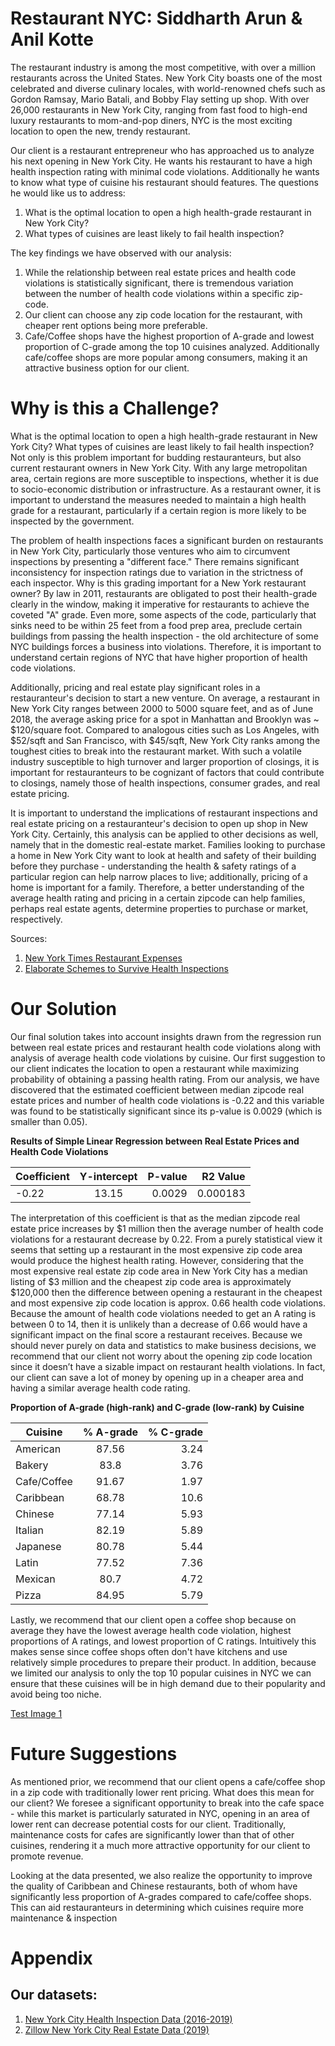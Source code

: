 # Restaurant NYC: Siddharth Arun & Anil Kotte 

The restaurant industry is among the most competitive, with over a million restaurants across the United States. New York City boasts one of the most celebrated and diverse culinary locales, with world-renowned chefs such as Gordon Ramsay, Mario Batali, and Bobby Flay setting up shop. With over 26,000 restaurants in New York City, ranging from fast food to high-end luxury restaurants to mom-and-pop diners, NYC is the most exciting location to open the new, trendy restaurant. 

Our client is a restaurant entrepreneur who has approached us to analyze his next opening in New York City. He wants his restaurant to have a high health inspection rating with minimal code violations. Additionally he wants to know what type of cuisine his restaurant should features. The questions he would like us to address: 

1. What is the optimal location to open a high health-grade restaurant in New York City? 
2. What types of cuisines are least likely to fail health inspection? 

The key findings we have observed with our analysis: 

1. While the relationship between real estate prices and health code violations is statistically significant, there is tremendous variation between the number of health code violations within a specific zip-code. 
2. Our client can choose any zip code location for the restaurant, with cheaper rent options being more preferable. 
3. Cafe/Coffee shops have the highest proportion of A-grade and lowest proportion of C-grade among the top 10 cuisines analyzed. Additionally cafe/coffee shops are more popular among consumers, making it an attractive business option for our client. 


# Why is this a Challenge? 

What is the optimal location to open a high health-grade restaurant in New York City? What types of cuisines are least likely to fail health inspection? Not only is this problem important for budding restauranteurs, but also current restaurant owners in New York City. With any large metropolitan area, certain regions are more susceptible to inspections, whether it is due to socio-economic distribution or infrastructure. As a restaurant owner, it is important to understand the measures needed to maintain a high health grade for a restaurant, particularly if a certain region is more likely to be inspected by the government. 

The problem of health inspections faces a significant burden on restaurants in New York City, particularly those ventures who aim to circumvent inspections by presenting a "different face." There remains significant inconsistency for inspection ratings due to variation in the strictness of each inspector. Why is this grading important for a New York restaurant owner? By law in 2011, restaurants are obligated to post their health-grade clearly in the window, making it imperative for restaurants to achieve the coveted "A" grade. Even more, some aspects of the code, particularly that sinks need to be within 25 feet from a food prep area, preclude certain buildings from passing the health inspection - the old architecture of some NYC buildings forces a business into violations. Therefore, it is important to understand certain regions of NYC that have higher proportion of health code violations. 

Additionally, pricing and real estate play significant roles in a restauranteur's decision to start a new venture. On average, a restaurant in New York City ranges between 2000 to 5000 square feet, and as of June 2018, the average asking price for a spot in Manhattan and Brooklyn was ~ $120/square foot. Compared to analogous cities such as Los Angeles, with $52/sqft and San Francisco, with $45/sqft, New York City ranks among the toughest cities to break into the restaurant market. With such a volatile industry susceptible to high turnover and larger proportion of closings, it is important for restauranteurs to be cognizant of factors that could contribute to closings, namely those of health inspections, consumer grades, and real estate pricing. 

It is important to understand the implications of restaurant inspections and real estate pricing on a restauranteur's decision to open up shop in New York City. Certainly, this analysis can be applied to other decisions as well, namely that in the domestic real-estate market. Families looking to purchase a home in New York City want to look at health and safety of their building before they purchase - understanding the health & safety ratings of a particular region can help narrow places to live; additionally, pricing of a home is important for a family. Therefore, a better understanding of the average health rating and pricing in a certain zipcode can help families, perhaps real estate agents, determine properties to purchase or market, respectively. 

Sources: 
1. [New York Times Restaurant Expenses](https://www.nytimes.com/2016/10/26/dining/restaurant-economics-new-york.html)
2. [Elaborate Schemes to Survive Health Inspections](https://ny.eater.com/2019/6/28/18761345/department-of-health-letter-grades-nyc-restaurant-rules)

# Our Solution

Our final solution takes into account insights drawn from the regression run between real estate prices and restaurant health code violations along with analysis of average health code violations by cuisine. Our first suggestion to our client indicates the location to open a restaurant while maximizing probability of obtaining a passing health rating. From our analysis, we have discovered that the estimated coefficient between median zipcode real estate prices and number of health code violations is -0.22 and this variable was found to be statistically significant since its p-value is 0.0029 (which is smaller than 0.05).

__Results of Simple Linear Regression between Real Estate Prices and Health Code Violations__ 

| Coefficient        |Y-intercept          | P-value  | R2 Value |
| ------------- |:-------------:| -----:|-----:|
| -0.22      | 13.15 | 0.0029 | 0.000183 |

The interpretation of this coefficient is that as the median zipcode real estate price increases by $1 million then the average number of health code violations for a restaurant decrease by 0.22. From a purely statistical view it seems that setting up a restaurant in the most expensive zip code area would produce the highest health rating. However, considering that the most expensive real estate zip code area in New York City has a median listing of $3 million and the cheapest zip code area is approximately $120,000 then the difference between opening a restaurant in the cheapest and most expensive zip code location is approx. 0.66 health code violations. Because the amount of health code violations needed to get an A rating is between 0 to 14, then it is unlikely than a decrease of 0.66 would have a significant impact on the final score a restaurant receives. Because we should never purely on data and statistics to make business decisions, we recommend that our client not worry about the opening zip code location since it doesn’t have a sizable impact on restaurant health violations. In fact, our client can save a lot of money by opening up in a cheaper area and having a similar average health code rating. 

__Proportion of A-grade (high-rank) and C-grade (low-rank) by Cuisine__

| Cuisine        | % A-grade           | % C-grade  |
| ------------- |:-------------:| -----:|
| American      | 87.56 | 3.24 |
| Bakery      | 83.8      |   3.76 |
| Cafe/Coffee | 91.67     |    1.97 |
| Caribbean      | 68.78| 10.6 |
| Chinese      | 77.14      |   5.93 |
| Italian | 82.19     |    5.89 |
| Japanese      | 80.78 | 5.44 |
| Latin      | 77.52      |   7.36 |
| Mexican | 80.7      |    4.72 |
| Pizza | 84.95      |    5.79 |

Lastly, we recommend that our client open a coffee shop because on average they have the lowest average health code violation, highest proportions of A ratings, and lowest proportion of C ratings. Intuitively this makes sense since coffee shops often don't have kitchens and use relatively simple procedures to prepare their product. In addition, because we limited our analysis to only the top 10 popular cuisines in NYC we can ensure that these cuisines will be in high demand due to their popularity and avoid being too niche.  

[Test Image 1](https://github.com/SidArun/business-analytics-midterm-/blob/master/Graph.png)

# Future Suggestions 

As mentioned prior, we recommend that our client opens a cafe/coffee shop in a zip code with traditionally lower rent pricing. What does this mean for our client? We foresee a significant opportunity to break into the cafe space - while this market is particularly saturated in NYC, opening in an area of lower rent can decrease potential costs for our client. Traditionally, maintenance costs for cafes are significantly lower than that of other cuisines, rendering it a much more attractive opportunity for our client to promote revenue. 

Looking at the data presented, we also realize the opportunity to improve the quality of Caribbean and Chinese restaurants, both of whom have significantly less proportion of A-grades compared to cafe/coffee shops. This can aid restauranteurs in determining which cuisines require more maintenance & inspection 

# Appendix 

## Our datasets: 
1. [New York City Health Inspection Data (2016-2019)](https://data.cityofnewyork.us/Health/DOHMH-New-York-City-Restaurant-Inspection-Results/43nn-pn8j)
2. [Zillow New York City Real Estate Data (2019)](https://www.zillow.com/new-york-ny/home-values/)




